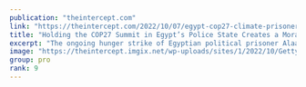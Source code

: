 ```yaml
---
publication: "theintercept.com"
link: "https://theintercept.com/2022/10/07/egypt-cop27-climate-prisoners-alaa/"
title: "Holding the COP27 Summit in Egypt’s Police State Creates a Moral Crisis for the Climate Movement"
excerpt: "The ongoing hunger strike of Egyptian political prisoner Alaa Abd El Fattah forcefully reminds us that there can be no meaningful climate action without political freedom."
image: "https://theintercept.imgix.net/wp-uploads/sites/1/2022/10/GettyImages-467968752-climate-egypt-protest-alaa.jpg?auto=compress%2Cformat&q=90&fit=crop&w=1200&h=800"
group: pro
rank: 9
---
```

